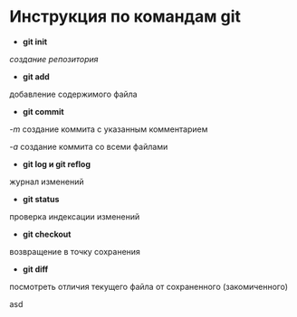 # Инструкция по командам git

* **git init**

*создание репозитория*

* **git add**

добавление содержимого файла

* **git commit**

*-m* создание коммита с указанным комментарием

*-a* создание коммита со всеми файлами

* **git log и git reflog**

журнал изменений

* **git status**

проверка индексации изменений

* **git checkout**

возвращение в точку сохранения

* **git diff**

посмотреть отличия текущего файла от сохраненного (закомиченного) 

asd

